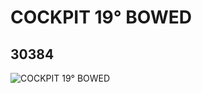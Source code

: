 # COCKPIT 19° BOWED
## 30384
![COCKPIT 19° BOWED](https://lc-www-live-s.legocdn.com/media/bricks/5/2/4129574.jpg)